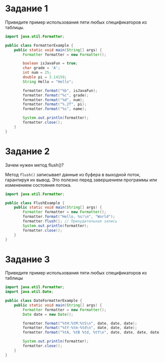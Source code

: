 # Задание 1

Приведите пример использования пяти любых спецификаторов из таблицы.

```java
import java.util.Formatter;

public class FormatterExample {
    public static void main(String[] args) {
        Formatter formatter = new Formatter();

        boolean isJavaFun = true;
        char grade = 'A';
        int num = 25;
        double pi = 3.14159;
        String Hello = "Hello";

        formatter.format("%b", isJavaFun);
        formatter.format("%c", grade);
        formatter.format("%d", num);
        formatter.format("%.2f", pi);
        formatter.format("%s", name);

        System.out.println(formatter);
        formatter.close();
    }
}

```
# Задание 2

Зачем нужен метод flush()?

Метод `flush()` записывает данные из буфера в выходной поток, гарантируя их вывод. Это полезно перед завершением программы или изменением состояния потока.


```java
import java.util.Formatter;

public class FlushExample {
    public static void main(String[] args) {
        Formatter formatter = new Formatter();
        formatter.format("Hello, %s!\n", "World");
        formatter.flush(); // Принудительная запись
        System.out.println(formatter);
        formatter.close();
    }
}
```

# Задание 3

Приведите пример использования пяти любых спецификаторов из таблицы

```java
import java.util.Formatter;
import java.util.Date;

public class DateFormatterExample {
    public static void main(String[] args) {
        Formatter formatter = new Formatter();
        Date date = new Date();

        formatter.format("%tH:%tM:%tS\n", date, date, date);
        formatter.format("%tY-%tm-%td\n", date, date, date);
        formatter.format("%tA, %tB %td, %tY\n", date, date, date, date);

        System.out.println(formatter);
        formatter.close();
    }
}
```